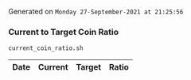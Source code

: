 Generated on `Monday 27-September-2021 at 21:25:56`

### Current to Target Coin Ratio
`current_coin_ratio.sh`

Date|Current|Target|Ratio
---|---|---|---
